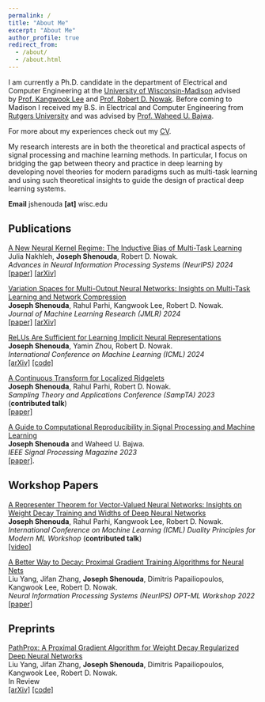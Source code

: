 ```yaml
---
permalink: /
title: "About Me"
excerpt: "About Me"
author_profile: true
redirect_from: 
  - /about/
  - /about.html
---
```


I am currently a Ph.D. candidate in the department of Electrical and Computer Engineering at the [University of Wisconsin-Madison](https://www.wisc.edu/) advised by [Prof. Kangwook Lee](https://kangwooklee.com/) and [Prof. Robert D. Nowak](https://nowak.ece.wisc.edu/). Before coming to Madison I received my B.S. in Electrical and Computer Engineering from [Rutgers University](https://www.rutgers.edu/) and was advised by [Prof. Waheed U. Bajwa](http://www.inspirelab.us/people/).

For more about my experiences check out my [CV](/files/Shenouda_Joseph_CV.pdf).

My research interests are in both the theoretical and practical aspects of
signal processing and machine learning methods. In particular, I focus on bridging the gap between theory and practice in deep learning by developing novel theories for modern paradigms such as multi-task learning and using such theoretical insights to guide the design of practical deep learning systems.

**Email** jshenouda **[at]** wisc.edu

## Publications
<ins>A New Neural Kernel Regime: The Inductive Bias of Multi-Task Learning</ins>
<br>
Julia Nakhleh, **Joseph Shenouda**, Robert D. Nowak.
<br>
*Advances in Neural Information Processing Systems (NeurIPS) 2024*
<br>
[[paper]](https://openreview.net/forum?id=APBq3KAmFa&noteId=nQlxif7dhp) [[arXiv]](https://arxiv.org/abs/2410.21696)

<ins>Variation Spaces for Multi-Output Neural Networks: Insights on Multi-Task Learning and Network Compression</ins>
<br>
**Joseph Shenouda**, Rahul Parhi, Kangwook Lee, Robert D. Nowak.
<br>
*Journal of Machine Learning Research (JMLR) 2024*
<br>
[[paper]](https://jmlr.org/papers/v25/23-0677.html) [[arXiv]](https://arxiv.org/abs/2305.16534)

<ins>ReLUs Are Sufficient for Learning Implicit Neural Representations</ins>
<br>
**Joseph Shenouda**, Yamin Zhou, Robert D. Nowak.
<br>
*International Conference on Machine Learning (ICML) 2024*
<br>
[[arXiv]](https://arxiv.org/abs/2406.02529) [[code]](https://github.com/joeshenouda/relu-inrs)

<ins>A Continuous Transform for Localized Ridgelets</ins>
<br>
**Joseph Shenouda**, Rahul Parhi, Robert D. Nowak.
<br>
*Sampling Theory and Applications Conference (SampTA) 2023* (**contributed talk**)
<br>
[[paper]](https://openreview.net/pdf?id=bxvnMaTbarp)

<ins>A Guide to Computational Reproducibility in Signal Processing and Machine Learning</ins>
<br>
**Joseph Shenouda** and Waheed U. Bajwa.
<br>
*IEEE Signal Processing Magazine 2023*
<br>
[[paper]](https://arxiv.org/abs/2108.12383).

## Workshop Papers
<ins>A Representer Theorem for Vector-Valued Neural Networks: Insights on Weight Decay Training and Widths of Deep Neural Networks</ins>
<br>
**Joseph Shenouda**, Rahul Parhi, Kangwook Lee, Robert D. Nowak. 
<br>
*International Conference on Machine Learning (ICML) Duality Principles for Modern ML Workshop* (**contributed talk**)
<br>
[[video]](https://slideslive.com/39006552/a-representer-theorem-for-vectorvalued-neural-networks-insights-on-weight-decay-regularization-and-widths-of-dnns?ref=speaker-22889)


<ins>A Better Way to Decay: Proximal Gradient Training Algorithms for Neural Nets</ins>
<br>
Liu Yang, Jifan Zhang, **Joseph Shenouda**, Dimitris Papailiopoulos, Kangwook Lee, Robert D. Nowak.
<br>
*Neural Information Processing Systems (NeurIPS) OPT-ML Workshop 2022*
<br>
[[paper]](https://openreview.net/forum?id=4y1xh8jClhC)

## Preprints
<ins>PathProx: A Proximal Gradient Algorithm for Weight Decay Regularized Deep Neural Networks</ins>
<br>
Liu Yang, Jifan Zhang, **Joseph Shenouda**, Dimitris Papailiopoulos, Kangwook Lee, Robert D. Nowak.
<br>
In Review
<br>
[[arXiv]](https://arxiv.org/abs/2210.03069) [[code]](https://github.com/Leiay/PathProx/tree/main)


 

